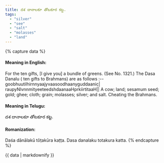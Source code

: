 ```yaml
---
title: దశ దానాలకూ తోటకూర కట్ట.
tags:
  - "silver"
  - "see"
  - "salt"
  - "molasses"
  - "land"
---
```


{% capture data %}
#### Meaning in English:
For the ten gifts, [I give you] a bundle of greens.
(See No. 1321.)
The Dasa Danalu ( ten gifts to Brahmans) are as follows :--
goobhuutilhirnnyaajyvaasoodhaanyguddaanic|
raupyNlvnnmityeeteedshdaanaaHprkiirtitaaH||
A cow; land; sesamum seed; gold; ghee; cloth; grain; molasses; silver; and salt.
Cheating the Brahmans.

#### Meaning in Telugu:
దశ దానాలకూ తోటకూర కట్ట.

#### Romanization:
Daśa dānālakū tōṭakūra kaṭṭa.
Dasa danalaku totakura katta.
{% endcapture %}

{{ data | markdownify }}

